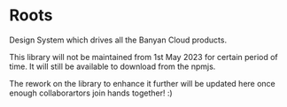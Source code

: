 # Roots

Design System which drives all the Banyan Cloud products.

This library will not be maintained from 1st May 2023 for certain period of time. It will still be available to download from the npmjs.

The rework on the library to enhance it further will be updated here once enough collaborartors join hands together! :)
